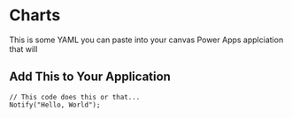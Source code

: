 # Charts



This is some YAML you can paste into your canvas Power Apps applciation that will 

## Add This to Your Application

```PowerFx
// This code does this or that...
Notify("Hello, World");
```